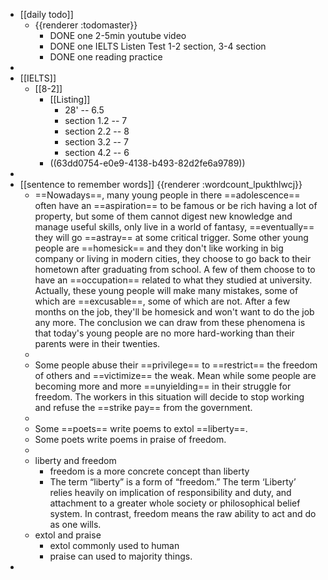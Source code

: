 - [[daily todo]]
	- {{renderer :todomaster}}
		- DONE one 2-5min youtube video
		- DONE one IELTS Listen Test 1-2 section, 3-4 section
		- DONE one reading practice
-
- [[IELTS]]
	- [[8-2]]
		- [[Listing]]
			- 28' -- 6.5
			- section 1.2 -- 7
			- section 2.2 -- 8
			- section 3.2 -- 7
			- section 4.2 -- 6
		- ((63dd0754-e0e9-4138-b493-82d2fe6a9789))
-
- [[sentence to remember words]] {{renderer :wordcount_lpukthlwcj}}
	- ==Nowadays==, many young people in there ==adolescence== often have an ==aspiration== to be famous or be rich having a lot of property, but some of them cannot digest new knowledge and manage useful skills, only live in a world of fantasy, ==eventually== they will go ==astray== at some critical trigger. Some other young people are ==homesick== and they don't like working in big company or living in modern cities, they choose to go back to their hometown after graduating from school. A few of them choose to to have an ==occupation== related to what they studied at university. Actually, these young people will make many mistakes, some of which are ==excusable==, some of which are not. After a few months on the job, they'll be homesick and won't want to do the job any more. The conclusion we can draw from these phenomena is that today's young people are no more hard-working than their parents were in their twenties.
	-
	- Some people abuse their ==privilege== to ==restrict== the freedom of others and ==victimize== the weak. Mean while some people are becoming more and more ==unyielding== in their struggle for freedom. The workers in this situation will decide to stop working and refuse the ==strike pay== from the government.
	-
	- Some ==poets== write poems to extol ==liberty==.
	- Some poets write poems in praise of freedom.
	-
	- liberty and freedom
		- freedom is a more concrete concept than liberty
		- The term “liberty” is a form of “freedom.” The term ‘Liberty’  relies heavily on implication of responsibility and duty, and attachment to a greater whole society or philosophical belief system. In contrast, freedom means the raw ability to act and do as one wills.
	- extol and praise
		- extol commonly used to human
		- praise can used to majority things.
-